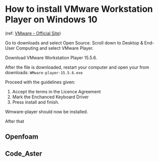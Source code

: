 # How to install VMware Workstation Player on Windows 10

(ref: [VMware - Official Site](https://www.vmware.com))

Go to downloads and select Open Source. Scroll down to Desktop & End-User Computing and select VMware Player.

Download VMware Workstation Player 15.5.6.

After the file is downloaded, restart your computer and open your from downloads:
    ```
    WMware-player-15.5.6.exe
    ```

Proceed with the guidelines given:

1. Accept the terms in the Licence Agreement
2. Mark the Enchanced Keyboard Driver
3. Press install and finish.


Wmware-player should now be installed.

After that

## Openfoam


## Code_Aster




